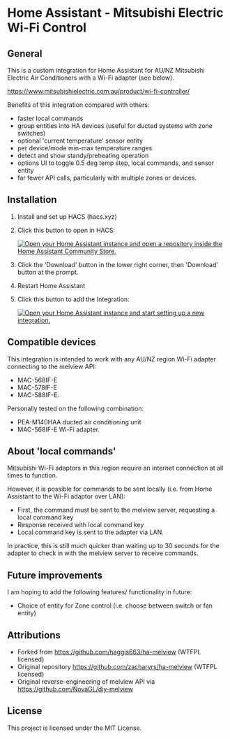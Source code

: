 # Home Assistant - Mitsubishi Electric Wi-Fi Control
## General
This is a custom integration for Home Assistant for AU/NZ Mitsubishi Electric Air Conditioners with a Wi-Fi adapter (see below).

https://www.mitsubishielectric.com.au/product/wi-fi-controller/

Benefits of this integration compared with others:
 - faster local commands
 - group entities into HA devices (useful for ducted systems with zone switches)
 - optional 'current temperature' sensor entity
 - per device/mode min-max temperature ranges
 - detect and show standy/preheating operation
 - options UI to toggle 0.5 deg temp step, local commands, and sensor entity
 - far fewer API calls, particularly with multiple zones or devices.

## Installation
1. Install and set up HACS (hacs.xyz)
2. Click this button to open in HACS:

   [![Open your Home Assistant instance and open a repository inside the Home Assistant Community Store.](https://my.home-assistant.io/badges/hacs_repository.svg)](https://my.home-assistant.io/redirect/hacs_repository/?repository=ha-melview&owner=jz-v)

3. Click the 'Download' button in the lower right corner, then 'Download' button at the prompt.
4. Restart Home Assistant
5. Click this button to add the Integration:

   [![Open your Home Assistant instance and start setting up a new integration.](https://my.home-assistant.io/badges/config_flow_start.svg)](https://my.home-assistant.io/redirect/config_flow_start/?domain=melview)


## Compatible devices
This integration is intended to work with any AU/NZ region Wi-Fi adapter connecting to the melview API:
 - MAC-568IF-E
 - MAC-578IF-E
 - MAC-588IF-E.

Personally tested on the following combination:
 - PEA-M140HAA ducted air conditioning unit
 - MAC-568IF-E Wi-Fi adapter.

## About 'local commands'
Mitsubishi Wi-Fi adaptors in this region require an internet connection at all times to function.

However, it is possible for commands to be sent locally (i.e. from Home Assistant to the Wi-Fi adaptor over LAN):
 - First, the command must be sent to the melview server, requesting a local command key
 - Response received with local command key
 - Local command key is sent to the adapter via LAN.

In practice, this is still much quicker than waiting up to 30 seconds for the adapter to check in with the melview server to receive commands.

## Future improvements
I am hoping to add the following features/ functionality in future:
- Choice of entity for Zone control (i.e. choose between switch or fan entity)

## Attributions
 - Forked from https://github.com/haggis663/ha-melview (WTFPL licensed)
 - Original repository https://github.com/zacharyrs/ha-melview (WTFPL licensed)
 - Original reverse-engineering of melview API via https://github.com/NovaGL/diy-melview

## License
This project is licensed under the MIT License.

